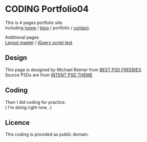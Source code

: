 # CODING Portfolio04

This is 4 pages portfolio site.  
including [home](http://aurized-studio.jp/portfolio/Intent/) / [blog](http://aurized-studio.jp/portfolio/Intent/blog.html) / portfolio / [contact](http://aurized-studio.jp/portfolio/Intent/contact.html).

Additional pages  
[Layout master](http://aurized-studio.jp/portfolio/Intent/layout.html) / [jQuery script test](http://aurized-studio.jp/portfolio/Intent/script-test.html)

## Design

This page is designed by Michael Reimer from [BEST PSD FREEBIES](http://www.bestpsdfreebies.com/).  
Source PSDs are from [INTENT PSD THEME](http://www.bestpsdfreebies.com/freebie/pay-with-a-tweet-friday-intent-psd-theme/)

## Coding

Then I did coding for practice.  
 ( I'm doing right now...)

## Licence

This coding is provided as public domain.
